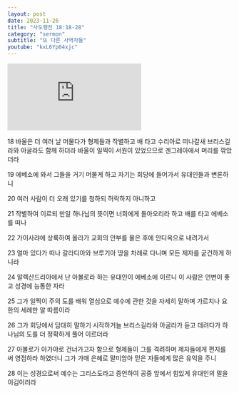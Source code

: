 ```yaml
---
layout: post
date: 2023-11-26
title: "사도행전 18:18-28"
category: "sermon"
subtitle: "또 다른 사역자들"
youtube: "kxL6Yp04xjc"
---
```


<div class="youtube margin-large">
    <iframe src="https://www.youtube.com/embed/kxL6Yp04xjc" title="YouTube video player" frameborder="0" allow="accelerometer; autoplay; clipboard-write; encrypted-media; gyroscope; picture-in-picture; web-share" allowfullscreen></iframe>
</div>

18 바울은 더 여러 날 머물다가 형제들과 작별하고 배 타고 수리아로 떠나갈새 브리스길라와 아굴라도 함께 하더라 바울이 일찍이 서원이 있었으므로 겐그레아에서 머리를 깎았더라

19 에베소에 와서 그들을 거기 머물게 하고 자기는 회당에 들어가서 유대인들과 변론하니

20 여러 사람이 더 오래 있기를 청하되 허락하지 아니하고  

21 작별하여 이르되 만일 하나님의 뜻이면 너희에게 돌아오리라 하고 배를 타고 에베소를 떠나

22 가이사랴에 상륙하여 올라가 교회의 안부를 물은 후에 안디옥으로 내려가서

23 얼마 있다가 떠나 갈라디아와 브루기아 땅을 차례로 다니며 모든 제자를 굳건하게 하니라

24 알렉산드리아에서 난 아볼로라 하는 유대인이 에베소에 이르니 이 사람은 언변이 좋고 성경에 능통한 자라

25 그가 일찍이 주의 도를 배워 열심으로 예수에 관한 것을 자세히 말하며 가르치나 요한의 세례만 알 따름이라  

26 그가 회당에서 담대히 말하기 시작하거늘 브리스길라와 아굴라가 듣고 데려다가 하나님의 도를 더 정확하게 풀어 이르더라

27 아볼로가 아가야로 건너가고자 함으로 형제들이 그를 격려하며 제자들에게 편지를 써 영접하라 하였더니 그가 가매 은혜로 말미암아 믿은 자들에게 많은 유익을 주니

28 이는 성경으로써 예수는 그리스도라고 증언하여 공중 앞에서 힘있게 유대인의 말을 이김이러라

